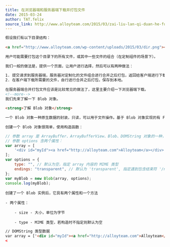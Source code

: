 ```yaml
---
title: 在浏览器端和服务器端下载并打包文件
date: 2015-03-24
author: TAT.felix
source_link: http://www.alloyteam.com/2015/03/zai-liu-lan-qi-duan-he-fu-wu-qi-duan-xia-zai-bing-da-bao-wen-jian/
---
```


<!-- {% raw %} - for jekyll -->

```html
假设我们有以下目录结构：
 
<a href="http://www.alloyteam.com/wp-content/uploads/2015/03/dir.png"><img class="alignnone size-full wp-image-6423" alt="dir" src="http://www.alloyteam.com/wp-content/uploads/2015/03/dir.png" width="330" height="258" /></a>
 
用户可能需要打包这个目录下的所有文件，或其中一些文件的组合（在定制组件的场景下）。
 
我们一般的做法是，提供一个页面，让用户进行选择，然后可以有两种做法：
 
1. 提交请求到服务器端，服务器对定制化的文件组合进行合并之后打包，返回给客户端进行下载。
2. 在客户端下载所需要的文件，自行进行合并之后打包，保存到本地。
 
在服务器端合并打包文件应该是比较常见的做法了，这里主要介绍一下浏览器端下载。
<!--more-->
我们先来了解一下 Blob 对象。
 
<strong>了解 Blob 对象</strong>
 
一个 Blob 对象一种原生数据的封装，只读，可以用于文件操作。基于 Blob 对象实现的有 File 对象。
 
创建一个 Blob 对象很简单，使用构造函数：
```

```javascript
// 参数 array 是 ArrayBuffer、ArrayBufferView、Blob、DOMString 对象的一种，或这些对象的混合。
// 参数 options 含两个属性：
var array = [
    '<div id="myId"><a href="http://alloyteam.com">Alloyteam</a></div>',
];
var options = {
    type: "", // 默认为空，指定 array 内容的 MIME 类型
    endings: "transparent", // 默认为 'transparent', 指定遇到包含结束符 '/n' 的字符串如何写入 // 'native' 表示结束符转化为与当前用户的系统相关的字符表示， // 'transparent' 表示结束符直接存储到 Blob 中，不做转换。
};
var myBlob = new Blob(array, options);
console.log(myBlob);
```

    创建了一个 Blob 实例后，它具有两个属性和一个方法
     
    - 两个属性： 
     
        - size - 大小，单位为字节 
     
        - type - MIME 类型，若构造时不指定则默认为空

```html
// DOMString 类型数据
var array = ['<div id="myId"><a href="http://alloyteam.com">Alloyteam</a></div>']
<
```


<!-- {% endraw %} - for jekyll -->